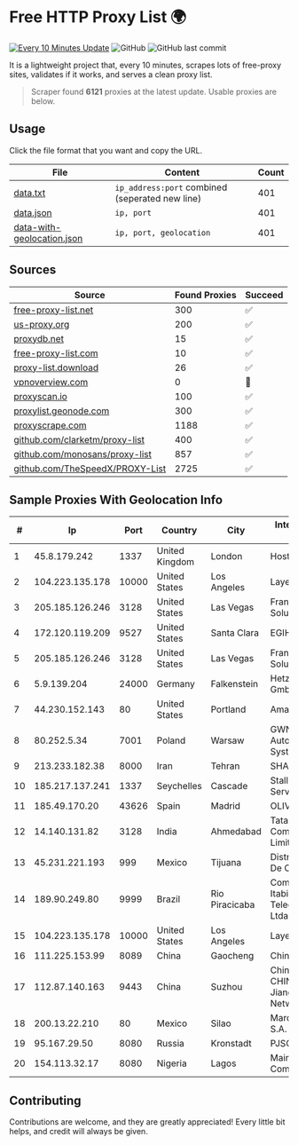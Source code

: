 
# Free HTTP Proxy List 🌍

[![Every 10 Minutes Update](https://github.com/mertguvencli/http-proxy-list/actions/workflows/main.yml/badge.svg?branch=main)](https://github.com/mertguvencli/http-proxy-list/actions/workflows/main.yml)
![GitHub](https://img.shields.io/github/license/mertguvencli/http-proxy-list)
![GitHub last commit](https://img.shields.io/github/last-commit/mertguvencli/http-proxy-list)

It is a lightweight project that, every 10 minutes, scrapes lots of free-proxy sites, validates if it works, and serves a clean proxy list.


> Scraper found **6121** proxies at the latest update. Usable proxies are below.

## Usage

Click the file format that you want and copy the URL.


|File|Content|Count|
|----|-------|-----|
|[data.txt](https://raw.githubusercontent.com/mertguvencli/http-proxy-list/main/proxy-list/data.txt)|`ip_address:port` combined (seperated new line)|401|
|[data.json](https://raw.githubusercontent.com/mertguvencli/http-proxy-list/main/proxy-list/data.json)|`ip, port`|401|
|[data-with-geolocation.json](https://raw.githubusercontent.com/mertguvencli/http-proxy-list/main/proxy-list/data-with-geolocation.json)|`ip, port, geolocation`|401|

## Sources

|Source|Found Proxies|Succeed|
|------|-------------|-------|
|[free-proxy-list.net](https://free-proxy-list.net)|300|✅|
|[us-proxy.org](https://www.us-proxy.org)|200|✅|
|[proxydb.net](http://proxydb.net)|15|✅|
|[free-proxy-list.com](https://free-proxy-list.com/?page=&port=&type%5B%5D=http&type%5B%5D=https&up_time=0&search=Search)|10|✅|
|[proxy-list.download](https://www.proxy-list.download/HTTP)|26|✅|
|[vpnoverview.com](https://vpnoverview.com/privacy/anonymous-browsing/free-proxy-servers)|0|🚫|
|[proxyscan.io](https://www.proxyscan.io)|100|✅|
|[proxylist.geonode.com](https://proxylist.geonode.com/api/proxy-list?limit=300&page=1&sort_by=lastChecked&sort_type=desc&protocols=http,https)|300|✅|
|[proxyscrape.com](https://api.proxyscrape.com/v2/?request=displayproxies&protocol=http&timeout=10000&country=all&ssl=all&anonymity=all)|1188|✅|
|[github.com/clarketm/proxy-list](https://raw.githubusercontent.com/clarketm/proxy-list/master/proxy-list-raw.txt)|400|✅|
|[github.com/monosans/proxy-list](https://raw.githubusercontent.com/monosans/proxy-list/main/proxies/http.txt)|857|✅|
|[github.com/TheSpeedX/PROXY-List](https://raw.githubusercontent.com/TheSpeedX/PROXY-List/master/http.txt)|2725|✅|


## Sample Proxies With Geolocation Info

|#|Ip|Port|Country|City|Internet Service Provider|
|-|--|----|-------|----|-------------------------|
|1|45.8.179.242|1337|United Kingdom|London|Hostland LLC|
|2|104.223.135.178|10000|United States|Los Angeles|LayerHost|
|3|205.185.126.246|3128|United States|Las Vegas|FranTech Solutions|
|4|172.120.119.209|9527|United States|Santa Clara|EGIHosting|
|5|205.185.126.246|3128|United States|Las Vegas|FranTech Solutions|
|6|5.9.139.204|24000|Germany|Falkenstein|Hetzner Online GmbH|
|7|44.230.152.143|80|United States|Portland|Amazon.com, Inc.|
|8|80.252.5.34|7001|Poland|Warsaw|GWNET Autonomus System|
|9|213.233.182.38|8000|Iran|Tehran|SHARIF-EDU|
|10|185.217.137.241|1337|Seychelles|Cascade|Stallion Network Services Limited|
|11|185.49.170.20|43626|Spain|Madrid|OLIVE|
|12|14.140.131.82|3128|India|Ahmedabad|Tata Communications Limited|
|13|45.231.221.193|999|Mexico|Tijuana|Distrokom S De RL De CV|
|14|189.90.249.80|9999|Brazil|Rio Piracicaba|Companhia Itabirana Telecomunicações Ltda|
|15|104.223.135.178|10000|United States|Los Angeles|LayerHost|
|16|111.225.153.99|8089|China|Gaocheng|Chinanet|
|17|112.87.140.163|9443|China|Suzhou|China Unicom CHINA169 Jiangsu Province Network|
|18|200.13.22.210|80|Mexico|Silao|Marcatel Com, S.A. de C.V.|
|19|95.167.29.50|8080|Russia|Kronstadt|PJSC Rostelecom|
|20|154.113.32.17|8080|Nigeria|Lagos|Mainone Cable Company|



## Contributing

Contributions are welcome, and they are greatly appreciated! Every
little bit helps, and credit will always be given.

